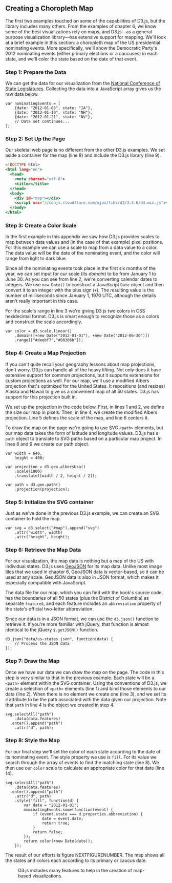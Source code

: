 ## Creating a Choropleth Map

The first two examples touched on some of the capabilities of <span class="smcp">D3</span>.js, but the library includes many others. From the examples of chapter 6, we know some of the best visualizations rely on maps, and <span class="smcp">D3</span>.js—as a general purpose visualization library—has extensive support for mapping. We'll look at a brief example in this section: a choropleth map of the <span class="smcp">US</span> presidential nominating events. More specifically, we'll show the Democratic Party's 2012 nominating events (either primary elections or a caucuses) in each state, and we'll color the state based on the date of that event.

### Step 1: Prepare the Data

We can get the data for our visualization from the [National Conference of State Legislatures](http://www.ncsl.org/research/elections-and-campaigns/2012-presidential-primary-calendar.aspx). Collecting the data into a JavaScript array gives us the raw data below.

``` {.javascript .numberLines}
var nominatingEvents = [
    {date: "2012-01-03", state: "IA"},
    {date: "2012-01-10", state: "NH"},
    {date: "2012-01-21", state: "NV"},
    // Data set continues...
];
```

### Step 2: Set Up the Page

Our skeletal web page is no different from the other <span class="smcp">D3</span>.js examples. We set aside a container for the map (line 8) and include the <span class="smcp">D3</span>.js library (line 9).

``` {.html .numberLines .line-8 .line-9}
<!DOCTYPE html>
<html lang="en">
  <head>
    <meta charset="utf-8">
    <title></title>
  </head>
  <body>
    <div id="map"></div>
    <script src="//cdnjs.cloudflare.com/ajax/libs/d3/3.4.6/d3.min.js"></script>
  </body>
</html>
```

### Step 3: Create a Color Scale

In the first example in this appendix we saw how <span class="smcp">D3</span>.js provides scales to map between data values and (in the case of that example) pixel positions. For this example we can use a scale to map from a data value to a color. The data value will be the date of the nominating event, and the color will range from light to dark blue.

Since all the nominiating events took place in the first six months of the year, we can set input for our scale (its _domain_) to be from January 1 to June 30. As you can see from line 2, we're converting calendar dates to integers. We use `new Date()` to construct a JavaScript `Date` object and then convert it to an integer with the plus sign (`+`). The resulting value is the number of milliseconds since January 1, 1970 <span class="smcp">UTC</span>, although the details aren't really important in this case.

For the scale's range in line 3 we're giving <span class="smcp">D3</span>.js two colors in <span class="smcp">CSS</span> hexidecimal format. <span class="lgcp">D3</span>.js is smart enough to recognize those as a colors and construct the scale accordingly.

``` {.javascript .numberLines}
var color = d3.scale.linear()
    .domain([+new Date("2012-01-01"), +new Date("2012-06-30")])
    .range(["#deebf7","#08306b"]);
```

### Step 4: Create a Map Projection

If you can't quite recall your geography lessons about map projections, don't worry. <span class="lgcp">D3</span>.js can handle all of the heavy lifting. Not only does it have extensive support for common projections, but it supports extensions for custom projections as well. For our map, we'll use a modified Albers projection that's optimized for the United States. It repositions (and resizes) Alaska and Hawaii to give us a convenient map of all 50 states. <span class="lgcp">D3</span>.js has support for this projection built in.

We set up the projection in the code below. First, in lines 1 and 2, we define the size our map in pixels. Then, in line 4, we create the modified Albers projection. Line 5 defines the scale of the map, and line 6 centers it.

To draw the map on the page we're going to use <span class="smcp">SVG</span> `<path>` elements, but our map data takes the form of latitude and longitude values. <span class="lgcp">D3</span>.js has a `path` object to translate to <span class="smcp">SVG</span> paths based on a particular map project. In lines 8 and 9 we create our path object.


``` {.javascript .numberLines}
var width = 640,
    height = 400;

var projection = d3.geo.albersUsa()
    .scale(1000)
    .translate([width / 2, height / 2]);

var path = d3.geo.path()
    .projection(projection);
```

### Step 5: Initialize the SVG container

Just as we've done in the previous <span class="smcp">D3</span>.js example, we can create an <span class="smcp">SVG</span> container to hold the map.

``` {.javascript .numberLines}
var svg = d3.select("#map").append("svg")
    .attr("width", width)
    .attr("height", height);
```

### Step 6: Retrieve the Map Data

For our visualization, the map data is nothing but a map of the <span class="smcp">US</span> with individual states. <span class="lgcp">D3</span>.js uses [<span class="smcp">G</span>eo<span class="smcp">JSON</span>](http://geojson.org) for its map data. Unlike most image tiles that we used in chapter 6, <span class="smcp">G</span>eo<span class="smcp">JSON</span> data is vector-based, so it can be used at any scale. <span class="lgcp">G</span>eo<span class="smcp">JSON</span> data is also in <span class="smcp">JSON</span> format, which makes it especially compatible with JavaScript.

The data file for our map, which you can find with the book's source code, has the boundaries of all 50 states (plus the District of Columbia) as separate `feature`s, and each feature includes an `abbreviation` property of the state's official two-letter abbreviation.

Since our data is in a <span class="smcp">JSON</span> format, we can use the `d3.json()` function to retrieve it. If you're more familiar with jQuery, that function is almost identical to the jQuery `$.getJSON()` function.


``` {.javascript .numberLines}
d3.json("data/us-states.json", function(data) {
    // Process the JSON data
});
```

### Step 7: Draw the Map

Once we have our data we can draw the map on the page. The code in this step is very similar to that in the previous example. Each state will be a `<path>` element within the <span class="smcp">SVG</span> container. Using the conventions of <span class="smcp">D3</span>.js, we create a selection of `<path>` elements (line 1) and bind those elements to our data (line 2). When there is no element we create one (line 3), and we set its `d` attribute to be the path associated with the data given our projection. Note that `path` in line 4 is the object we created in step 4.

``` {.javascript .numberLines}
svg.selectAll("path")
    .data(data.features)
  .enter().append("path")
    .attr("d", path);
```

### Step 8: Style the Map

For our final step we'll set the color of each state according to the date of its nominating event. The style property we use is `fill`. For its value we search through the array of events to find the matching state (line 8). We then use our `color` scale to calculate an appropriate color for that date (line 14).

``` {.javascript .numberLines}
svg.selectAll("path")
    .data(data.features)
  .enter().append("path")
    .attr("d", path)
    .style("fill", function(d) {
        var date = "2012-01-01";
        nominatingEvents.some(function(event) {
            if (event.state === d.properties.abbreviation) {
                date = event.date;
                return true;
            }
            return false;
        });
        return color(+new Date(date));
    });
```

The result of our efforts is figure NEXTFIGURENUMBER. The map shows all the states and colors each according to its primary or caucus date.

<figure>
<div id='map1'></div>
<figcaption><span class="lgcp">D3</span>.js includes many features to help in the creation of map-based visualizations.</figcaption>
</figure>


<script>
;(function(){

    draw = function() {

		var nominatingEvents = [
		    {date: "2012-01-03", state: "IA"},
		    {date: "2012-01-10", state: "NH"},
		    {date: "2012-01-21", state: "NV"},
		    {date: "2012-01-28", state: "SC"},
		    {date: "2012-02-07", state: "MO"},
		    {date: "2012-02-26", state: "ME"},
		    {date: "2012-03-06", state: "CO"},
		    {date: "2012-03-06", state: "GA"},
		    {date: "2012-03-06", state: "MA"},
		    {date: "2012-03-06", state: "MN"},
		    {date: "2012-03-06", state: "OH"},
		    {date: "2012-03-06", state: "OK"},
		    {date: "2012-03-06", state: "TN"},
		    {date: "2012-03-06", state: "VT"},
		    {date: "2012-03-06", state: "VA"},
		    {date: "2012-03-07", state: "HI"},
		    {date: "2012-03-13", state: "AL"},
		    {date: "2012-03-13", state: "MS"},
		    {date: "2012-03-13", state: "UT"},
		    {date: "2012-03-20", state: "IL"},
		    {date: "2012-03-24", state: "LA"},
		    {date: "2012-03-31", state: "AZ"},
		    {date: "2012-04-03", state: "DC"},
		    {date: "2012-04-03", state: "MD"},
		    {date: "2012-04-03", state: "TX"},
		    {date: "2012-04-03", state: "WI"},
		    {date: "2012-04-09", state: "AK"},
		    {date: "2012-04-14", state: "ID"},
		    {date: "2012-04-14", state: "KS"},
		    {date: "2012-04-14", state: "NE"},
		    {date: "2012-04-14", state: "WY"},
		    {date: "2012-04-15", state: "WA"},
		    {date: "2012-04-24", state: "CT"},
		    {date: "2012-04-24", state: "DE"},
		    {date: "2012-04-24", state: "NY"},
		    {date: "2012-04-24", state: "PA"},
		    {date: "2012-04-24", state: "RI"},
		    {date: "2012-05-05", state: "FL"},
		    {date: "2012-05-05", state: "MI"},
		    {date: "2012-05-08", state: "IN"},
		    {date: "2012-05-08", state: "NC"},
		    {date: "2012-05-08", state: "WV"},
		    {date: "2012-05-15", state: "OR"},
		    {date: "2012-05-22", state: "AR"},
		    {date: "2012-05-22", state: "KY"},
		    {date: "2012-06-05", state: "CA"},
		    {date: "2012-06-05", state: "MO"},
		    {date: "2012-06-05", state: "NJ"},
		    {date: "2012-06-05", state: "NM"},
		    {date: "2012-06-05", state: "ND"},
		    {date: "2012-06-05", state: "SD"}
		];

		var width = 630,
		    height = 394;

		var color = d3.scale.linear()
		    .domain([+new Date("2012-01-01"), +new Date("2012-06-30")])
		    .range(["#deebf7","#08306b"]);

		var projection = d3.geo.albersUsa()
		    .scale(829)
		    .translate([width / 2, height / 2]);

		var path = d3.geo.path()
		    .projection(projection);

		var svg = d3.select("#map1").append("svg")
		    .attr("width", width)
		    .attr("height", height);

		d3.json("data/us-states.json", function(us) {
		    svg.selectAll("path")
		        .data(us.features)
		      .enter().append("path")
		        .attr("d", path)
		        .style("fill", function(d) {
		            var date = "2012-01-03";
		            nominatingEvents.some(function(event) {
		                if (event.state === d.properties.abbreviation) {
		                    date = event.date;
		                    return true;
		                }
		                return false;
		            });
		            return color(+new Date(date));
		        });
		});
    };

    if (typeof contentLoaded != "undefined") {
        contentLoaded.done(draw);
    } else {
        window.addEventListener('load', draw);
    }

}());
</script>

